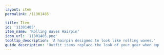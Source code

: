 ```yaml
---
layout: item
permalink: /11301485

title: Item
id: '11301485'
item_name: 'Rolling Waves Hairpin'
icon_url: '11301485.png'
tooltip_description: 'A hairpin designed to look like rolling waves.'
guide_description: 'Outfit items replace the look of your gear when equipped.'
---
```


